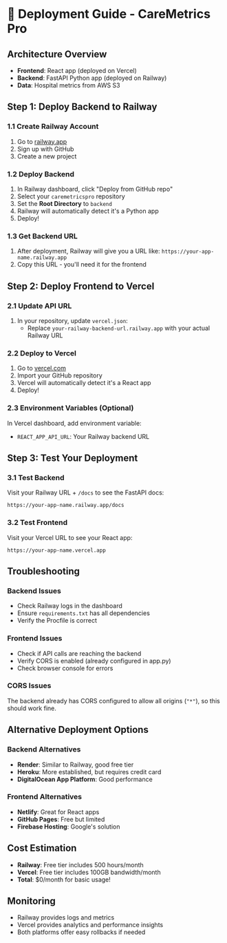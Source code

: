 # 🚀 Deployment Guide - CareMetrics Pro

## Architecture Overview
- **Frontend**: React app (deployed on Vercel)
- **Backend**: FastAPI Python app (deployed on Railway)
- **Data**: Hospital metrics from AWS S3

## Step 1: Deploy Backend to Railway

### 1.1 Create Railway Account
1. Go to [railway.app](https://railway.app)
2. Sign up with GitHub
3. Create a new project

### 1.2 Deploy Backend
1. In Railway dashboard, click "Deploy from GitHub repo"
2. Select your `caremetricspro` repository
3. Set the **Root Directory** to `backend`
4. Railway will automatically detect it's a Python app
5. Deploy!

### 1.3 Get Backend URL
1. After deployment, Railway will give you a URL like:
   `https://your-app-name.railway.app`
2. Copy this URL - you'll need it for the frontend

## Step 2: Deploy Frontend to Vercel

### 2.1 Update API URL
1. In your repository, update `vercel.json`:
   - Replace `your-railway-backend-url.railway.app` with your actual Railway URL

### 2.2 Deploy to Vercel
1. Go to [vercel.com](https://vercel.com)
2. Import your GitHub repository
3. Vercel will automatically detect it's a React app
4. Deploy!

### 2.3 Environment Variables (Optional)
In Vercel dashboard, add environment variable:
- `REACT_APP_API_URL`: Your Railway backend URL

## Step 3: Test Your Deployment

### 3.1 Test Backend
Visit your Railway URL + `/docs` to see the FastAPI docs:
```
https://your-app-name.railway.app/docs
```

### 3.2 Test Frontend
Visit your Vercel URL to see your React app:
```
https://your-app-name.vercel.app
```

## Troubleshooting

### Backend Issues
- Check Railway logs in the dashboard
- Ensure `requirements.txt` has all dependencies
- Verify the Procfile is correct

### Frontend Issues
- Check if API calls are reaching the backend
- Verify CORS is enabled (already configured in app.py)
- Check browser console for errors

### CORS Issues
The backend already has CORS configured to allow all origins (`"*"`), so this should work fine.

## Alternative Deployment Options

### Backend Alternatives
- **Render**: Similar to Railway, good free tier
- **Heroku**: More established, but requires credit card
- **DigitalOcean App Platform**: Good performance

### Frontend Alternatives
- **Netlify**: Great for React apps
- **GitHub Pages**: Free but limited
- **Firebase Hosting**: Google's solution

## Cost Estimation
- **Railway**: Free tier includes 500 hours/month
- **Vercel**: Free tier includes 100GB bandwidth/month
- **Total**: $0/month for basic usage!

## Monitoring
- Railway provides logs and metrics
- Vercel provides analytics and performance insights
- Both platforms offer easy rollbacks if needed 